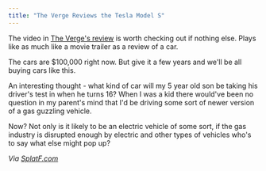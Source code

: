 ```yaml
---
title: "The Verge Reviews the Tesla Model S"
---
```

<p>The video in <a href="http://www.theverge.com/2013/2/12/3969260/going-the-distance-driving-tesla-model-s-in-the-real-world">The Verge's review</a> is worth checking out if nothing else. Plays like as much like a movie trailer as a review of a car.</p>
<p>The cars are $100,000 right now. But give it a few years and we'll be all buying cars like this.</p>
<p>An interesting thought - what kind of car will my 5 year old son be taking his driver's test in when he turns 16? When I was a kid there would've been no question in my parent's mind that I'd be driving some sort of newer version of a gas guzzling vehicle.</p>
<p>Now? Not only is it likely to be an electric vehicle of some sort, if the gas industry is disrupted enough by electric and other types of vehicles who's to say what else might pop up?</p>
<p><em>Via <a href="http://www.splatf.com/2013/02/link-verge-teslavideo/">SplatF.com</a></em></p>
